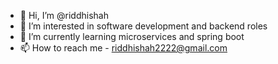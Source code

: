 - 👋 Hi, I’m @riddhishah
- 👀 I’m interested in software development and backend roles
- 🌱 I’m currently learning microservices and spring boot
- 📫 How to reach me - riddhishah2222@gmail.com

<!---
riddhishah2811/riddhishah2811 is a ✨ special ✨ repository because its `README.md` (this file) appears on your GitHub profile.
You can click the Preview link to take a look at your changes.
--->
